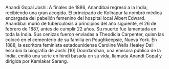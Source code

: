 Anandi Gopal Joshi: A finales de 1886, Anandibai regresó a la India, recibiendo una gran acogida. El principado de Kolhapur la nombró médica encargada del pabellón femenino del hospital local Albert Edward. Anandibai murió de tuberculosis a principios del año siguiente, el 26 de febrero de 1887, antes de cumplir 22 años. Su muerte fue lamentada en toda la India. Sus cenizas fueron enviadas a Theodicia Carpenter, quien las colocó en el cementerio de su familia en Poughkeepsie, Nueva York. En 1888, la escritora feminista estadounidense Caroline Wells Healey Dall escribió la biografía de Joshi.[10]​ Doordarshan, una emisora pública de la India, emitió una serie en hindi basada en su vida, llamada Anandi Gopal y dirigida por Kamlakar Sarang.
